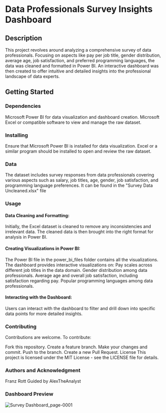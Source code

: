 # Data Professionals Survey Insights Dashboard
## Description
This project revolves around analyzing a comprehensive survey of data professionals. Focusing on aspects like pay per job title, gender distribution, average age, job satisfaction, and preferred programming languages, the data was cleaned and formatted in Power BI. An interactive dashboard was then created to offer intuitive and detailed insights into the professional landscape of data experts.

## Getting Started
### Dependencies
Microsoft Power BI for data visualization and dashboard creation.
Microsoft Excel or compatible software to view and manage the raw dataset.
### Installing
Ensure that Microsoft Power BI is installed for data visualization.
Excel or a similar program should be installed to open and review the raw dataset.
### Data
The dataset includes survey responses from data professionals covering various aspects such as salary, job titles, age, gender, job satisfaction, and programming language preferences. It can be found in the "Survey Data Uncleaned.xlsx" file

### Usage
#### Data Cleaning and Formatting:

Initially, the Excel dataset is cleaned to remove any inconsistencies and irrelevant data.
The cleaned data is then brought into the right format for analysis in Power BI.
#### Creating Visualizations in Power BI:

The Power BI file in the power_bi_files folder contains all the visualizations.
The dashboard provides interactive visualizations on:
Pay scales across different job titles in the data domain.
Gender distribution among data professionals.
Average age and overall job satisfaction, including satisfaction regarding pay.
Popular programming languages among data professionals.
#### Interacting with the Dashboard:

Users can interact with the dashboard to filter and drill down into specific data points for more detailed insights.

### Contributing
Contributions are welcome. To contribute:

Fork this repository.
Create a feature branch.
Make your changes and commit.
Push to the branch.
Create a new Pull Request.
License
This project is licensed under the MIT License - see the LICENSE file for details.

### Authors and Acknowledgment
Franz Rott
Guided by AlexTheAnalyst

### Dashboard Preview
![Survey Dashboard_page-0001](https://github.com/franz-rott/Data-Professional-Survey/assets/134930202/cd514352-f33a-43fd-b6cc-f18f4259c3c7)
